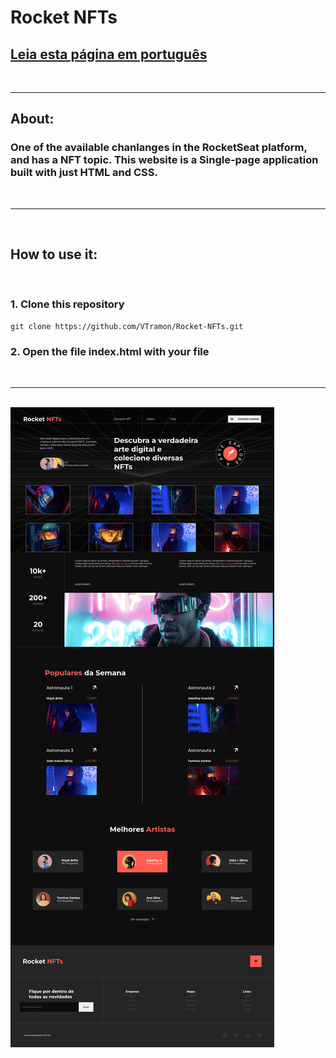 # Rocket NFTs

## [Leia esta página em português](https://github.com/VTramon/Rocket-NFTs/blob/main/README-pt.md)

<br/>

---

## About:

### One of the available chanlanges in the <b>RocketSeat</b> platform, and has a NFT topic. This website is a Single-page application built with just HTML and CSS.

<br/>

---

<br/>

## How to use it:

<br/>

### 1. Clone this repository

```
git clone https://github.com/VTramon/Rocket-NFTs.git
```

### 2. Open the file index.html with your file

<br/>

---

<br/>

<img src='./public/MD/website.png' />
